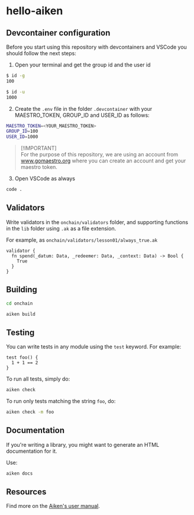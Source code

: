 # hello-aiken

## Devcontainer configuration

Before you start using this repository with devcontainers and VSCode you should
follow the next steps:

1. Open your terminal and get the group id and the user id

```sh
$ id -g
100

$ id -u
1000
```

2. Create the `.env` file in the folder `.devcontainer` with your MAESTRO_TOKEN,
   GROUP_ID and USER_ID as follows:

```sh
MAESTRO_TOKEN=<YOUR_MAESTRO_TOKEN>
GROUP_ID=100
USER_ID=1000
```

> [!IMPORTANT]\
> For the purpose of this repository, we are using an account from
> www.gomaestro.org where you can create an account and get your maestro token.

3. Open VSCode as always

```sh
code .
```

## Validators

Write validators in the `onchain/validators` folder, and supporting functions in
the `lib` folder using `.ak` as a file extension.

For example, as `onchain/validators/lesson01/always_true.ak`

```gleam
validator {
  fn spend(_datum: Data, _redeemer: Data, _context: Data) -> Bool {
    True
  }
}
```

## Building

```sh
cd onchain

aiken build
```

## Testing

You can write tests in any module using the `test` keyword. For example:

```gleam
test foo() {
  1 + 1 == 2
}
```

To run all tests, simply do:

```sh
aiken check
```

To run only tests matching the string `foo`, do:

```sh
aiken check -m foo
```

## Documentation

If you're writing a library, you might want to generate an HTML documentation
for it.

Use:

```sh
aiken docs
```

## Resources

Find more on the [Aiken's user manual](https://aiken-lang.org).
